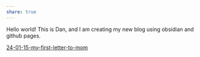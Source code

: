 ```yaml
---
share: true
---
```


Hello world!   This is Dan, and I am creating my new blog using obsidian and github pages.

[24-01-15-my-first-letter-to-mom](./letters-to-mom/24-01-15-my-first-letter-to-mom.md)


